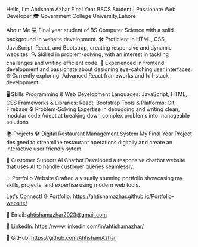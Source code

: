  Hello, I'm Ahtisham Azhar
 Final Year BSCS Student | Passionate Web Developer
🎓 Government College University,Lahore

 About Me
💻 Final year student of BS Computer Science with a solid background in website development.
🛠️ Proficient in HTML, CSS, JavaScript, React, and Bootstrap, creating responsive and dynamic websites.
🔍 Skilled in problem-solving, with an interest in tackling challenges and writing efficient code.
🌟 Experienced in frontend development and passionate about designing eye-catching user interfaces.
🌐 Currently exploring: Advanced React frameworks and full-stack development.

🖥️ Skills
Programming & Web Development
Languages: JavaScript, HTML, CSS
Frameworks & Libraries: React, Bootstrap
Tools & Platforms: Git, Firebase
⚙️ Problem-Solving
Expertise in debugging and writing clean, modular code
Adept at breaking down complex problems into manageable solutions

📚 Projects
🛠️ Digital Restaurant Management System
My Final Year Project designed to streamline restaurant operations digitally and create an interactive user friendly sytem.

🌟 Customer Support AI Chatbot
Developed a responsive chatbot website that uses AI to handle customer queries seamlessly.

✨ Portfolio Website
Crafted a visually stunning portfolio showcasing my skills, projects, and expertise using modern web tools.

Let's Connect!
🌐 Portfolio: https://ahtishamazhar.github.io/Portfolio-website/

📧 Email: ahtishamazhar2023@gmail.com

💼 LinkedIn: https://www.linkedin.com/in/ahtishamazhar/

🐙 GitHub: https://github.com/AhtishamAzhar









